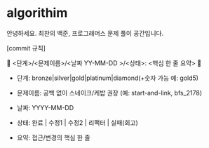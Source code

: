 # algorithim

안녕하세요. 최찬의 백준, 프로그래머스 문제 풀이 공간입니다. 


[commit 규칙]

🔶 <단계>/<문제이름>/<날짜 YY-MM-DD >/<상태>: <핵심 한 줄 요약> 🔶

- 단계: bronze|silver|gold|platinum|diamond(+숫자 가능 예: gold5)
- 문제이름: 공백 없이 스네이크/케밥 권장 (예: start-and-link, bfs_2178)

- 날짜: YYYY-MM-DD

- 상태: 완료 | 수정1 | 수정2 | 리팩터 | 실패(회고)

- 요약: 접근/변경의 핵심 한 줄
